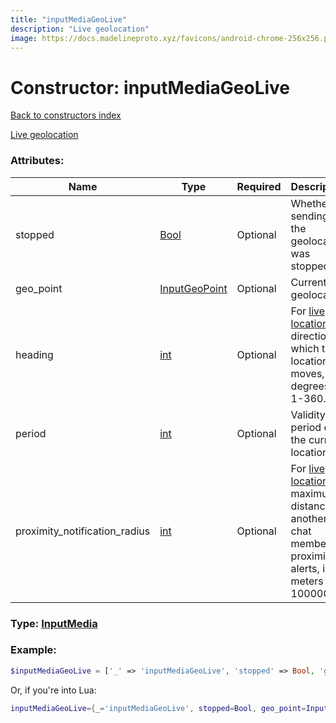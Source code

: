 ```yaml
---
title: "inputMediaGeoLive"
description: "Live geolocation"
image: https://docs.madelineproto.xyz/favicons/android-chrome-256x256.png
---
```

# Constructor: inputMediaGeoLive  
[Back to constructors index](index.md)



[Live geolocation](https://core.telegram.org/api/live-location)

### Attributes:

| Name     |    Type       | Required | Description |
|----------|---------------|----------|-------------|
|stopped|[Bool](../types/Bool.md) | Optional|Whether sending of the geolocation was stopped|
|geo\_point|[InputGeoPoint](../types/InputGeoPoint.md) | Optional|Current geolocation|
|heading|[int](../types/int.md) | Optional|For [live locations](https://core.telegram.org/api/live-location), a direction in which the location moves, in degrees; 1-360.|
|period|[int](../types/int.md) | Optional|Validity period of the current location|
|proximity\_notification\_radius|[int](../types/int.md) | Optional|For [live locations](https://core.telegram.org/api/live-location), a maximum distance to another chat member for proximity alerts, in meters (0-100000)|



### Type: [InputMedia](../types/InputMedia.md)


### Example:

```php
$inputMediaGeoLive = ['_' => 'inputMediaGeoLive', 'stopped' => Bool, 'geo_point' => InputGeoPoint, 'heading' => int, 'period' => int, 'proximity_notification_radius' => int];
```  


Or, if you're into Lua:

```lua
inputMediaGeoLive={_='inputMediaGeoLive', stopped=Bool, geo_point=InputGeoPoint, heading=int, period=int, proximity_notification_radius=int}

```


